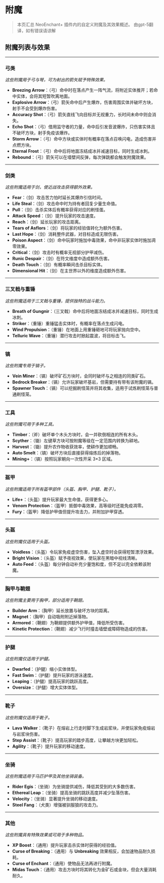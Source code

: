 # 附魔
> 本页汇总 NeoEnchant+ 插件内的自定义附魔及其效果概述。
> 由gpt-5翻译，如有错误请谅解

## 附魔列表与效果

* * *

### 弓类

_这些附魔用于弓与弩，可为射出的箭矢赋予特殊效果。_

*   **Breezing Arrow**：（弓）命中时在落点产生一阵气流，将附近实体推开；若命中实体，会将其短暂吹离地面。
*   **Explosive Arrow**：（弓）箭矢命中后产生爆炸，伤害周围实体并破坏方块，射手不会受到爆炸伤害。
*   **Accuracy Shot**：（弓）箭矢直线飞向目标并无视重力，长时间未命中则会消失。
*   **Echo Shot**：（弓）借用监守者的力量，命中后引发音波爆炸，只伤害实体且不破坏方块，射手免疫该爆炸。
*   **Storm Arrow**：（弓）命中方块或实体时有概率在落点召唤闪电，造成伤害并点燃方块。
*   **Eternal Frost**：（弓）命中后将地面冻结成冰并减速目标，同时生成冰刺。
*   **Rebound**：（弓）箭矢可以在墙壁间反弹，每次弹跳都会触发附魔效果。

* * *

### 剑类

_这些附魔适用于剑，使近战攻击获得额外效果。_

*   **Fear**：（剑）攻击苦力怕时延长其爆炸引信时间。
*   **Life Steal**：（剑）攻击命中时为持有者回复少量生命值。
*   **Pull**：（剑）击杀实体后有概率获得对应的刷怪蛋。
*   **Attack Speed**：（剑）提升玩家的攻击速度。
*   **Reach**：（剑）延长玩家的攻击距离。
*   **Tears of Asflors**：（剑）将玩家的经验值转化为额外伤害。
*   **Last Hope**：（剑）消耗整件武器，对目标造成无限伤害。
*   **Poison Aspect**：（剑）命中玩家时施加中毒效果，命中非玩家实体时施加凋零效果。
*   **Critical**：（剑）攻击时有概率无视部分护甲减伤。
*   **Runic Despair**：（剑）在符文维度中造成额外伤害。
*   **Death Touch**：（剑）有概率瞬间击杀目标实体。
*   **Dimensional Hit**：（剑）在主世界以外的维度造成额外伤害。

* * *

### 三叉戟与重锤

_这些附魔适用于三叉戟与重锤，提供独特的战斗能力。_

*   **Breath of Gungnir**：（三叉戟）命中后将地面冻结成冰并减速目标，同时生成冰刺。
*   **Striker**：（重锤）重锤猛击实体时，有概率在落点生成闪电。
*   **Wind Propulsion**：（重锤）在地面上用重锤砸地可将玩家抛向空中。
*   **Telluric Wave**：（重锤）潜行攻击时掀起震波，将目标击飞。

* * *

### 镐

_这些附魔专用于镐子。_

*   **Vein Miner**：（镐）破坏矿石方块时，会同时破坏与之相连的同类矿石。
*   **Bedrock Breaker**：（镐）允许玩家破坏基岩，但需要持有带有该附魔的镐。
*   **Spawner Touch**：（镐）可以挖掘刷怪笼并将其收集，适用于试炼刷怪笼与普通刷怪笼。

* * *

### 工具

_这些附魔可用于多种工具。_

*   **Timber**：（斧）破坏单个木头方块时，会一并砍倒相连的所有木头。
*   **Scyther**：（锄）左键草方块可按附魔等级在一定范围内转换为耕地。
*   **Harvest**：（锄）提升农作物收获效率，使耕作更加顺畅。
*   **Auto Smelt**：（镐）破坏方块后直接获得熔炼后的掉落物。
*   **Mining+**：（镐）按照玩家朝向一次性开采 3×3 区域。

* * *

### 盔甲

_这些附魔适用于所有盔甲部件（头盔、胸甲、护腿、靴子）。_

*   **Life+**：（头盔）提升玩家最大生命值，获得更多心。
*   **Venom Protection**：（盔甲）抵御中毒效果，高等级时还能免疫凋零。
*   **Fury**：（盔甲）降低护甲值但提升攻击力，并附加护甲穿透。

* * *

### 头盔

_这些附魔仅适用于头盔。_

*   **Voidless**：（头盔）令玩家免疫虚空伤害，坠入虚空时会获得短暂漂浮效果。
*   **Bright Vision**：（头盔）赋予夜视效果，使玩家在黑暗中视线清晰。
*   **Auto Feed**：（头盔）每分钟自动补充少量饱和度，但不足以完全依赖该附魔。

* * *

### 胸甲与鞘翅

_这些附魔主要用于胸甲，部分适用于鞘翅。_

*   **Builder Arm**：（胸甲）延长放置与破坏方块的距离。
*   **Magnet**：（胸甲）自动吸附附近掉落物。
*   **Armored**：（鞘翅）为鞘翅提供额外护甲值，降低所受伤害。
*   **Kinetic Protection**：（鞘翅）减少飞行时撞击墙壁或障碍物造成的伤害。

* * *

### 护腿

_这些附魔仅适用于护腿。_

*   **Dwarfed**：（护腿）缩小实体体型。
*   **Fast Swim**：（护腿）提升玩家的游泳速度。
*   **Leaping**：（护腿）提高玩家的跳跃高度。
*   **Oversize**：（护腿）增大实体体型。

* * *

### 靴子

_这些附魔仅适用于靴子。_

*   **Lava Walker**：（靴子）在熔岩上行走时脚下生成岩浆块，并使玩家免疫熔岩与岩浆块伤害。
*   **Step Assist**：（靴子）提高玩家的踏步高度，让攀越方块更加轻松。
*   **Agility**：（靴子）提升玩家的移动速度。

* * *

### 坐骑

_这些附魔适用于马匹护甲及其他坐骑装备。_

*   **Rider Egis**：（坐骑）为坐骑提供减伤，降低其受到的大多数伤害。
*   **Ethereal Leap**：（坐骑）提高坐骑的跳跃高度并减少坠落伤害。
*   **Velocity**：（坐骑）显著提升坐骑的移动速度。
*   **Steel Fang**：（犬类）增强被驯服狼的攻击力。

* * *

### 其他

_这些附魔具有特殊效果或可用于多种物品。_

*   **XP Boost**：（通用）提升玩家击杀实体时获得的经验值。
*   **Curse of Breaking**：（通用）与 **Unbreaking** 效果相反，会加速物品耐久损耗。
*   **Curse of Enchant**：（通用）使物品无法再进行附魔。
*   **Midas Touch**：（通用）攻击方块时将其转化为金矿石或金块，但会大量消耗耐久。
